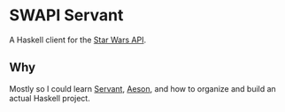 # SWAPI Servant

A Haskell client for the [Star Wars API](https://swap.co).

## Why

Mostly so I could learn [Servant](http://haskell-servant.github.io/),
[Aeson](https://github.com/bos/aeson), and how to organize and build an actual
Haskell project.

